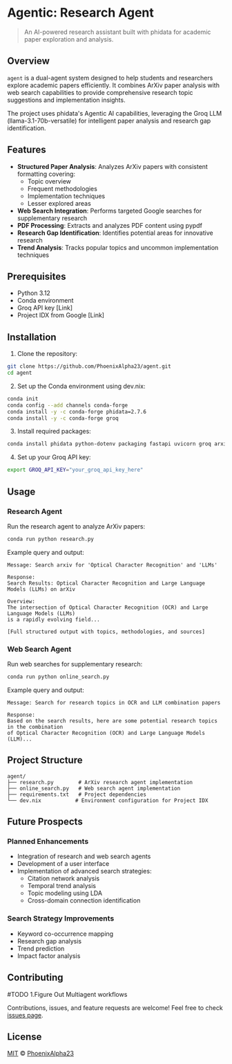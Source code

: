 # Agentic: Research Agent
> An AI-powered research assistant built with phidata for academic paper exploration and analysis.

## Overview
`agent` is a dual-agent system designed to help students and researchers explore academic papers efficiently. It combines ArXiv paper analysis with web search capabilities to provide comprehensive research topic suggestions and implementation insights.

The project uses phidata's Agentic AI capabilities, leveraging the Groq LLM (llama-3.1-70b-versatile) for intelligent paper analysis and research gap identification.

## Features
- **Structured Paper Analysis**: Analyzes ArXiv papers with consistent formatting covering:
  - Topic overview
  - Frequent methodologies
  - Implementation techniques
  - Lesser explored areas
- **Web Search Integration**: Performs targeted Google searches for supplementary research
- **PDF Processing**: Extracts and analyzes PDF content using pypdf
- **Research Gap Identification**: Identifies potential areas for innovative research
- **Trend Analysis**: Tracks popular topics and uncommon implementation techniques

## Prerequisites
- Python 3.12
- Conda environment
- Groq API key [Link]
- Project IDX from Google [Link]

## Installation

1. Clone the repository:
```bash
git clone https://github.com/PhoenixAlpha23/agent.git
cd agent
```

2. Set up the Conda environment using dev.nix:
```bash
conda init
conda config --add channels conda-forge
conda install -y -c conda-forge phidata=2.7.6
conda install -y -c conda-forge groq
```

3. Install required packages:
```bash
conda install phidata python-dotenv packaging fastapi uvicorn groq arxiv pypdf
```

4. Set up your Groq API key:
```bash
export GROQ_API_KEY="your_groq_api_key_here"
```

## Usage

### Research Agent
Run the research agent to analyze ArXiv papers:
```bash
conda run python research.py
```

Example query and output:
```
Message: Search arxiv for 'Optical Character Recognition' and 'LLMs'

Response:
Search Results: Optical Character Recognition and Large Language Models (LLMs) on arXiv

Overview:
The intersection of Optical Character Recognition (OCR) and Large Language Models (LLMs) 
is a rapidly evolving field...

[Full structured output with topics, methodologies, and sources]
```

### Web Search Agent
Run web searches for supplementary research:
```bash
conda run python online_search.py
```

Example query and output:
```
Message: Search for research topics in OCR and LLM combination papers

Response:
Based on the search results, here are some potential research topics in the combination
of Optical Character Recognition (OCR) and Large Language Models (LLM)...
```

## Project Structure
```
agent/
├── research.py        # ArXiv research agent implementation
├── online_search.py   # Web search agent implementation
├── requirements.txt   # Project dependencies
└── dev.nix           # Environment configuration for Project IDX
```

## Future Prospects

### Planned Enhancements
- Integration of research and web search agents
- Development of a user interface
- Implementation of advanced search strategies:
  - Citation network analysis
  - Temporal trend analysis
  - Topic modeling using LDA
  - Cross-domain connection identification

### Search Strategy Improvements
- Keyword co-occurrence mapping
- Research gap analysis
- Trend prediction
- Impact factor analysis

## Contributing

#TODO
1.Figure Out Multiagent workflows  

Contributions, issues, and feature requests are welcome! Feel free to check [issues page](#).

## License
[MIT](#) © [PhoenixAlpha23](#)
